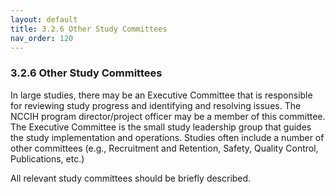 ```yaml
---
layout: default
title: 3.2.6 Other Study Committees
nav_order: 120
---
```


### 3.2.6 Other Study Committees

In large studies, there may be an Executive Committee that is
responsible for reviewing study progress and identifying and resolving
issues. The NCCIH program director/project officer may be a member of
this committee. The Executive Committee is the small study leadership
group that guides the study implementation and operations. Studies often
include a number of other committees (e.g., Recruitment and Retention,
Safety, Quality Control, Publications, etc.)

All relevant study committees should be briefly described.

